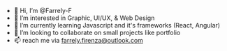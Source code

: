 - 👋 Hi, I’m @Farrely-F
- 👀 I’m interested in Graphic, UI/UX, & Web Design
- 🌱 I’m currently learning Javascript and it's frameworks (React, Angular)
- 💞️ I’m looking to collaborate on small projects like portfolio
- 📫 reach me via farrely.firenza@outlook.com

<!---
Farrely-F/Farrely-F is a ✨ special ✨ repository because its `README.md` (this file) appears on your GitHub profile.
You can click the Preview link to take a look at your changes.
--->
